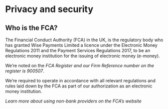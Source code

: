 # Privacy and security  
## Who is the FCA?  
The Financial Conduct Authority (FCA) in the UK, is the regulatory body who has granted Wise Payments Limited a licence under the Electronic Money Regulations 2011 and the Payment Services Regulations 2017, to be an electronic money institution for the issuing of electronic money (e-money). 

We’re noted on the _FCA Register and our Firm Reference number on the register is 900507_. 

We’re required to operate in accordance with all relevant regulations and rules laid down by the FCA as part of our authorization as an electronic money institution.

 _Learn more about using non-bank providers on the FCA’s website_